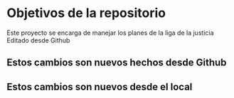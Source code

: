# Objetivos de la repositorio

Este proyecto se encarga de manejar los planes de la liga de la justicia
Editado desde Github

## Estos cambios son nuevos hechos desde Github

## Estos cambios son nuevos desde el local
